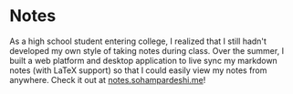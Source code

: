 # Notes
As a high school student entering college, I realized that I still hadn't developed my own style of taking notes during class. Over the summer, I built a web platform and desktop application to live sync my markdown notes (with LaTeX support) so that I could easily view my notes from anywhere. Check it out at [notes.sohampardeshi.me](notes.sohampardeshi.me)!
